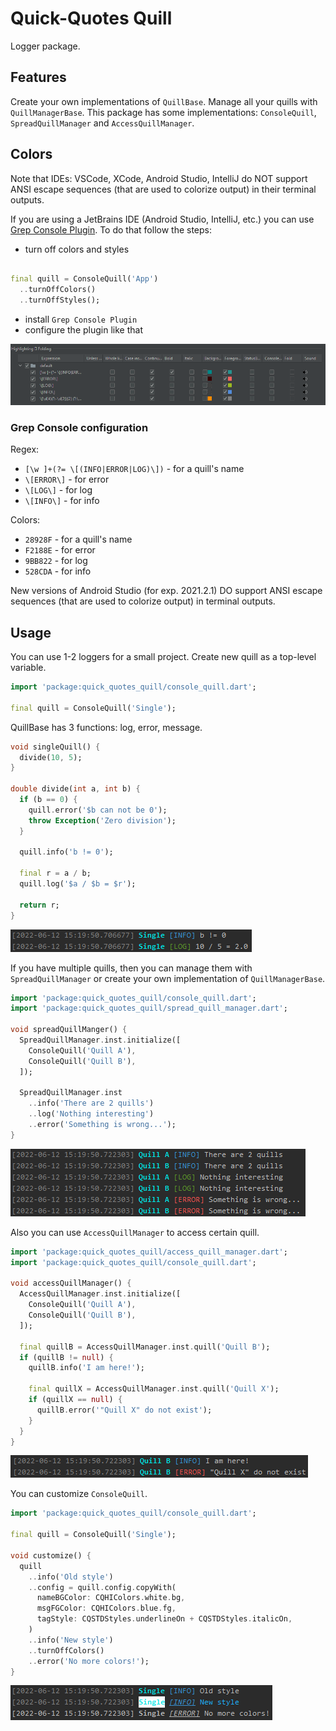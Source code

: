 # Quick-Quotes Quill

Logger package.

## Features

Create your own implementations of `QuillBase`. Manage all your quills with `QuillManagerBase`. This
package has some implementations: `ConsoleQuill`, `SpreadQuillManager` and `AccessQuillManager`.

## Colors

Note that IDEs: VSCode, XCode, Android Studio, IntelliJ do NOT support ANSI escape sequences (that
are used to colorize output) in their terminal outputs.

If you are using a JetBrains IDE (Android Studio, IntelliJ, etc.) you can use
[Grep Console Plugin](https://plugins.jetbrains.com/plugin/7125-grep-console). To do that follow the
steps:

- turn off colors and styles

```dart

final quill = ConsoleQuill('App')
  ..turnOffColors()
  ..turnOffStyles();
```

- install `Grep Console Plugin`
- configure the plugin like that

<img src="https://raw.githubusercontent.com/bytes7bytes7/quick_quotes_quill/master/screenshots/grep_console.png">

### Grep Console configuration

Regex:

- `[\w ]+(?= \[(INFO|ERROR|LOG)\])` - for a quill's name
- `\[ERROR\]` - for error
- `\[LOG\]` - for log
- `\[INFO\]` - for info

Colors:

- `28928F` - for a quill's name
- `F2188E` - for error
- `9BB822` - for log
- `528CDA` - for info

New versions of Android Studio (for exp. 2021.2.1) DO support ANSI escape sequences (that are used
to colorize output) in terminal outputs.

## Usage

You can use 1-2 loggers for a small project. Create new quill as a top-level variable.

```dart
import 'package:quick_quotes_quill/console_quill.dart';

final quill = ConsoleQuill('Single');
```

QuillBase has 3 functions: log, error, message.

```dart
void singleQuill() {
  divide(10, 5);
}

double divide(int a, int b) {
  if (b == 0) {
    quill.error('$b can not be 0');
    throw Exception('Zero division');
  }

  quill.info('b != 0');

  final r = a / b;
  quill.log('$a / $b = $r');

  return r;
}
```

<img src="https://raw.githubusercontent.com/bytes7bytes7/quick_quotes_quill/master/screenshots/single_quill.png">

If you have multiple quills, then you can manage them with `SpreadQuillManager`
or create your own implementation of `QuillManagerBase`.

```dart
import 'package:quick_quotes_quill/console_quill.dart';
import 'package:quick_quotes_quill/spread_quill_manager.dart';

void spreadQuillManger() {
  SpreadQuillManager.inst.initialize([
    ConsoleQuill('Quill A'),
    ConsoleQuill('Quill B'),
  ]);

  SpreadQuillManager.inst
    ..info('There are 2 quills')
    ..log('Nothing interesting')
    ..error('Something is wrong...');
}
```

<img src="https://raw.githubusercontent.com/bytes7bytes7/quick_quotes_quill/master/screenshots/spread_manager.png">

Also you can use `AccessQuillManager` to access certain quill.

```dart
import 'package:quick_quotes_quill/access_quill_manager.dart';
import 'package:quick_quotes_quill/console_quill.dart';

void accessQuillManager() {
  AccessQuillManager.inst.initialize([
    ConsoleQuill('Quill A'),
    ConsoleQuill('Quill B'),
  ]);

  final quillB = AccessQuillManager.inst.quill('Quill B');
  if (quillB != null) {
    quillB.info('I am here!');

    final quillX = AccessQuillManager.inst.quill('Quill X');
    if (quillX == null) {
      quillB.error('"Quill X" do not exist');
    }
  }
}
```

<img src="https://raw.githubusercontent.com/bytes7bytes7/quick_quotes_quill/master/screenshots/access_manager.png">

You can customize `ConsoleQuill`.

```dart
import 'package:quick_quotes_quill/console_quill.dart';

final quill = ConsoleQuill('Single');

void customize() {
  quill
    ..info('Old style')
    ..config = quill.config.copyWith(
      nameBGColor: CQHIColors.white.bg,
      msgFGColor: CQHIColors.blue.fg,
      tagStyle: CQSTDStyles.underlineOn + CQSTDStyles.italicOn,
    )
    ..info('New style')
    ..turnOffColors()
    ..error('No more colors!');
}
```

<img src="https://raw.githubusercontent.com/bytes7bytes7/quick_quotes_quill/master/screenshots/customize.png">
